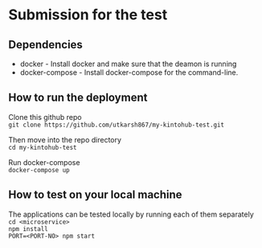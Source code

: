 # Submission for the test

## Dependencies
* docker - Install docker and make sure that the deamon is running
* docker-compose - Install docker-compose for the command-line.

## How to run the deployment

Clone this github repo   
`git clone https://github.com/utkarsh867/my-kintohub-test.git`   

Then move into the repo directory   
`cd my-kintohub-test`   

Run docker-compose   
`docker-compose up`

## How to test on your local machine

The applications can be tested locally by running each of them separately   
`cd <microservice>`   
`npm install`   
`PORT=<PORT-NO> npm start`   
